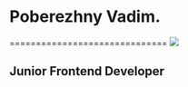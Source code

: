 # Poberezhny Vadim.            
==============================
![](https://photos.google.com/album/AF1QipN8hnPec1jkBRjMJbXkKRRCdI6bccDmxi7a_U6R)
## Junior Frontend Developer


